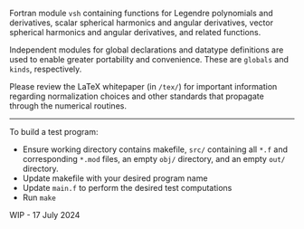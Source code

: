 Fortran module `vsh` containing functions for Legendre polynomials and derivatives,
scalar spherical harmonics and angular derivatives, vector spherical harmonics and 
angular derivatives, and related functions. 

Independent modules for global declarations and datatype definitions are used
to enable greater portability and convenience. These are `globals` and `kinds`, 
respectively.

Please review the LaTeX whitepaper (in `/tex/`) for important information regarding 
normalization choices and other standards that propagate through the numerical 
routines. 

---

To build a test program:
* Ensure working directory contains makefile, `src/` containing all `*.f` and corresponding
`*.mod` files, an empty `obj/` directory, and an empty `out/` directory.
* Update makefile with your desired program name
* Update `main.f` to perform the desired test computations
* Run `make`

WIP - 17 July 2024
